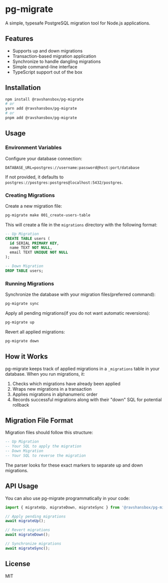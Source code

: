 # pg-migrate

A simple, typesafe PostgreSQL migration tool for Node.js applications.

## Features

- Supports up and down migrations
- Transaction-based migration application
- Synchronize to handle dangling migrations
- Simple command-line interface
- TypeScript support out of the box

## Installation

```bash
npm install @ravshansbox/pg-migrate
# or
yarn add @ravshansbox/pg-migrate
# or
pnpm add @ravshansbox/pg-migrate
```

## Usage

### Environment Variables

Configure your database connection:

```
DATABASE_URL=postgres://username:password@host:port/database
```

If not provided, it defaults to `postgres://postgres:postgres@localhost:5432/postgres`.

### Creating Migrations

Create a new migration file:

```bash
pg-migrate make 001_create-users-table
```

This will create a file in the `migrations` directory with the following format:

```sql
-- Up Migration
CREATE TABLE users (
  id SERIAL PRIMARY KEY,
  name TEXT NOT NULL,
  email TEXT UNIQUE NOT NULL
);

-- Down Migration
DROP TABLE users;
```

### Running Migrations

Synchronize the database with your migration files(preferred command):

```bash
pg-migrate sync
```

Apply all pending migrations(if you do not want automatic reversions):

```bash
pg-migrate up
```

Revert all applied migrations:

```bash
pg-migrate down
```

## How it Works

pg-migrate keeps track of applied migrations in a `_migrations` table in your database. When you run migrations, it:

1. Checks which migrations have already been applied
2. Wraps new migrations in a transaction
3. Applies migrations in alphanumeric order
4. Records successful migrations along with their "down" SQL for potential rollback

## Migration File Format

Migration files should follow this structure:

```sql
-- Up Migration
-- Your SQL to apply the migration
-- Down Migration
-- Your SQL to reverse the migration
```

The parser looks for these exact markers to separate up and down migrations.

## API Usage

You can also use pg-migrate programmatically in your code:

```typescript
import { migrateUp, migrateDown, migrateSync } from '@ravshansbox/pg-migrate';

// Apply pending migrations
await migrateUp();

// Revert migrations
await migrateDown();

// Synchronize migrations
await migrateSync();
```

## License

MIT
